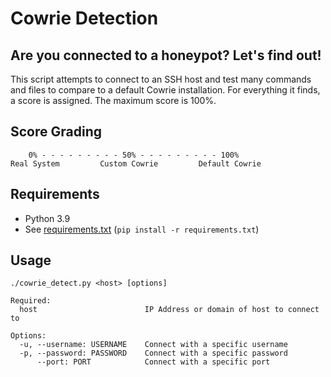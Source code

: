 # Cowrie Detection
## Are you connected to a honeypot? Let's find out!

This script attempts to connect to an SSH host and test many commands and files to compare to a default Cowrie installation.
For everything it finds, a score is assigned. The maximum score is 100%.

## Score Grading

```
    0% - - - - - - - - - 50% - - - - - - - - - 100%
Real System         Custom Cowrie         Default Cowrie
```

## Requirements

* Python 3.9
* See [requirements.txt](requirements.txt) (`pip install -r requirements.txt`)

## Usage

```
./cowrie_detect.py <host> [options]

Required:
  host                        IP Address or domain of host to connect to

Options:
  -u, --username: USERNAME    Connect with a specific username
  -p, --password: PASSWORD    Connect with a specific password
      --port: PORT            Connect with a specific port
